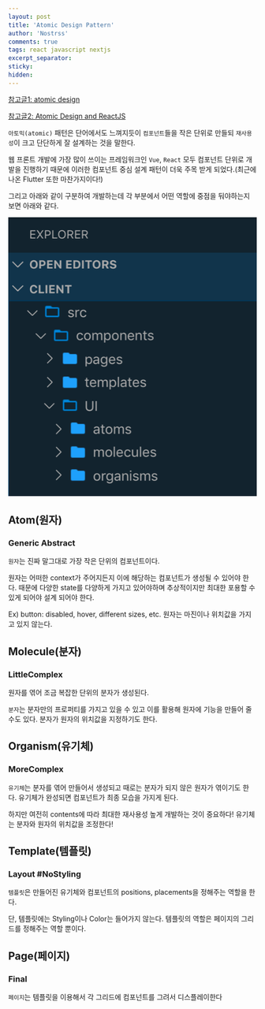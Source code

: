 ```yaml
---
layout: post
title: 'Atomic Design Pattern'
author: 'Nostrss'
comments: true
tags: react javascript nextjs
excerpt_separator:
sticky:
hidden:
---
```


[참고글1: atomic design ](https://bradfrost.com/blog/post/atomic-web-design/)

[참고글2: Atomic Design and ReactJS](https://danilowoz.com/blog/atomic-design-with-react)

`아토믹(atomic)` 패턴은 단어에서도 느껴지듯이 `컴포넌트`들을 작은 단위로 만들되 `재사용성`이 크고 단단하게 잘 설계하는 것을 말한다.

웹 프론트 개발에 가장 많이 쓰이는 프레임워크인 `Vue`, `React` 모두 컴포넌트 단위로 개발을 진행하기 때문에 이러한 컴포넌트 중심 설계 패턴이 더욱 주목 받게 되었다.(최근에 나온 Flutter 또한 마찬가지이다!)

그리고 아래와 같이 구분하여 개발하는데 각 부분에서 어떤 역할에 중점을 둬야하는지 보면 아래와 같다.

![image with caption](../assets/image/Screenshot-2019-10-25-at-2.33.30-PM.png '아토믹 패턴 폴더구조 예시')

## Atom(원자)
### Generic Abstract

`원자`는 진짜 말그대로 가장 작은 단위의 컴포넌트이다.

원자는 어떠한 context가 주어지든지 이에 해당하는 컴포넌트가 생성될 수 있어야 한다.
때문에 다양한 state를 다양하게 가지고 있어야하며 추상적이지만 최대한 포용할 수 있게 되어야 설계 되어야 한다. 

Ex) button: disabled, hover, different sizes, etc. 원자는 마진이나 위치값을 가지고 있지 않는다.

## Molecule(분자)
### LittleComplex

원자를 엮어 조금 복잡한 단위의 분자가 생성된다.

`분자`는 분자만의 프로퍼티를 가지고 있을 수 있고 이를 활용해 원자에 기능을 만들어 줄 수도 있다.
분자가 원자의 위치값을 지정하기도 한다.

## Organism(유기체)
### MoreComplex

`유기체`는 분자를 엮어 만들어서 생성되고 때로는 분자가 되지 않은 원자가 엮이기도 한다.
유기체가 완성되면 컴포넌트가 최종 모습을 가지게 된다.

하지만 여전히 contents에 따라 최대한 재사용성 높게 개발하는 것이 중요하다!
유기체는 분자와 원자의 위치값을 조정한다!

## Template(템플릿)
### Layout #NoStyling

`템플릿`은 만들어진 유기체와 컴포넌트의 positions, placements을 정해주는 역할을 한다.

단, 템플릿에는 Styling이나 Color는 들어가지 않는다.
템플릿의 역할은 페이지의 그리드를 정해주는 역할 뿐이다.

## Page(페이지)
### Final
`페이지`는 템플릿을 이용해서 각 그리드에 컴포넌트를 그려서 디스플레이한다